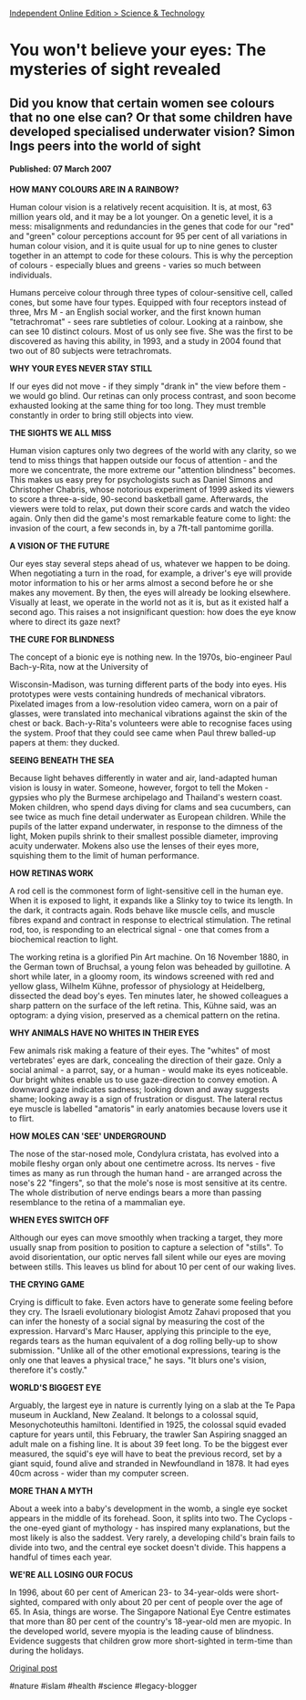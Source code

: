 <!--
date: '2007-03-07'
published: true
slug: 2007-03-you-wont-believe-your-eyes-mysteries-of
time_to_read: 5
title: 'You won''t believe your eyes: The mysteries of sight revealed'
-->

[Independent Online Edition > Science & Technology](http://news.independent.co.uk/world/science_technology/article2336163.ece#2007-03-07T00:00:01-00:00)  
  

You won't believe your eyes: The mysteries of sight revealed
============================================================

Did you know that certain women see colours that no one else can? Or that some children have developed specialised underwater vision? Simon Ings peers into the world of sight
------------------------------------------------------------------------------------------------------------------------------------------------------------------------------

#### Published: 07 March 2007

**HOW MANY COLOURS ARE IN A RAINBOW?**

Human colour vision is a relatively recent acquisition. It is, at most, 63 million years old, and it may be a lot younger. On a genetic level, it is a mess: misalignments and redundancies in the genes that code for our "red" and "green" colour perceptions account for 95 per cent of all variations in human colour vision, and it is quite usual for up to nine genes to cluster together in an attempt to code for these colours. This is why the perception of colours - especially blues and greens - varies so much between individuals.

Humans perceive colour through three types of colour-sensitive cell, called cones, but some have four types. Equipped with four receptors instead of three, Mrs M - an English social worker, and the first known human "tetrachromat" - sees rare subtleties of colour. Looking at a rainbow, she can see 10 distinct colours. Most of us only see five. She was the first to be discovered as having this ability, in 1993, and a study in 2004 found that two out of 80 subjects were tetrachromats.

**WHY YOUR EYES NEVER STAY STILL**

If our eyes did not move - if they simply "drank in" the view before them - we would go blind. Our retinas can only process contrast, and soon become exhausted looking at the same thing for too long. They must tremble constantly in order to bring still objects into view.

**THE SIGHTS WE ALL MISS**

Human vision captures only two degrees of the world with any clarity, so we tend to miss things that happen outside our focus of attention - and the more we concentrate, the more extreme our "attention blindness" becomes. This makes us easy prey for psychologists such as Daniel Simons and Christopher Chabris, whose notorious experiment of 1999 asked its viewers to score a three-a-side, 90-second basketball game. Afterwards, the viewers were told to relax, put down their score cards and watch the video again. Only then did the game's most remarkable feature come to light: the invasion of the court, a few seconds in, by a 7ft-tall pantomime gorilla.

**A VISION OF THE FUTURE**

Our eyes stay several steps ahead of us, whatever we happen to be doing. When negotiating a turn in the road, for example, a driver's eye will provide motor information to his or her arms almost a second before he or she makes any movement. By then, the eyes will already be looking elsewhere. Visually at least, we operate in the world not as it is, but as it existed half a second ago. This raises a not insignificant question: how does the eye know where to direct its gaze next?

**THE CURE FOR BLINDNESS**

The concept of a bionic eye is nothing new. In the 1970s, bio-engineer Paul Bach-y-Rita, now at the University of

Wisconsin-Madison, was turning different parts of the body into eyes. His prototypes were vests containing hundreds of mechanical vibrators. Pixelated images from a low-resolution video camera, worn on a pair of glasses, were translated into mechanical vibrations against the skin of the chest or back. Bach-y-Rita's volunteers were able to recognise faces using the system. Proof that they could see came when Paul threw balled-up papers at them: they ducked.

**SEEING BENEATH THE SEA**

Because light behaves differently in water and air, land-adapted human vision is lousy in water. Someone, however, forgot to tell the Moken - gypsies who ply the Burmese archipelago and Thailand's western coast. Moken children, who spend days diving for clams and sea cucumbers, can see twice as much fine detail underwater as European children. While the pupils of the latter expand underwater, in response to the dimness of the light, Moken pupils shrink to their smallest possible diameter, improving acuity underwater. Mokens also use the lenses of their eyes more, squishing them to the limit of human performance.

**HOW RETINAS WORK**

A rod cell is the commonest form of light-sensitive cell in the human eye. When it is exposed to light, it expands like a Slinky toy to twice its length. In the dark, it contracts again. Rods behave like muscle cells, and muscle fibres expand and contract in response to electrical stimulation. The retinal rod, too, is responding to an electrical signal - one that comes from a biochemical reaction to light.

The working retina is a glorified Pin Art machine. On 16 November 1880, in the German town of Bruchsal, a young felon was beheaded by guillotine. A short while later, in a gloomy room, its windows screened with red and yellow glass, Wilhelm Kühne, professor of physiology at Heidelberg, dissected the dead boy's eyes. Ten minutes later, he showed colleagues a sharp pattern on the surface of the left retina. This, Kühne said, was an optogram: a dying vision, preserved as a chemical pattern on the retina.

**WHY ANIMALS HAVE NO WHITES IN THEIR EYES**

Few animals risk making a feature of their eyes. The "whites" of most vertebrates' eyes are dark, concealing the direction of their gaze. Only a social animal - a parrot, say, or a human - would make its eyes noticeable. Our bright whites enable us to use gaze-direction to convey emotion. A downward gaze indicates sadness; looking down and away suggests shame; looking away is a sign of frustration or disgust. The lateral rectus eye muscle is labelled "amatoris" in early anatomies because lovers use it to flirt.

**HOW MOLES CAN 'SEE' UNDERGROUND**

The nose of the star-nosed mole, Condylura cristata, has evolved into a mobile fleshy organ only about one centimetre across. Its nerves - five times as many as run through the human hand - are arranged across the nose's 22 "fingers", so that the mole's nose is most sensitive at its centre. The whole distribution of nerve endings bears a more than passing resemblance to the retina of a mammalian eye.

**WHEN EYES SWITCH OFF**

Although our eyes can move smoothly when tracking a target, they more usually snap from position to position to capture a selection of "stills". To avoid disorientation, our optic nerves fall silent while our eyes are moving between stills. This leaves us blind for about 10 per cent of our waking lives.

**THE CRYING GAME**

Crying is difficult to fake. Even actors have to generate some feeling before they cry. The Israeli evolutionary biologist Amotz Zahavi proposed that you can infer the honesty of a social signal by measuring the cost of the expression. Harvard's Marc Hauser, applying this principle to the eye, regards tears as the human equivalent of a dog rolling belly-up to show submission. "Unlike all of the other emotional expressions, tearing is the only one that leaves a physical trace," he says. "It blurs one's vision, therefore it's costly."

**WORLD'S BIGGEST EYE**

Arguably, the largest eye in nature is currently lying on a slab at the Te Papa museum in Auckland, New Zealand. It belongs to a colossal squid, Mesonychoteuthis hamiltoni. Identified in 1925, the colossal squid evaded capture for years until, this February, the trawler San Aspiring snagged an adult male on a fishing line. It is about 39 feet long. To be the biggest ever measured, the squid's eye will have to beat the previous record, set by a giant squid, found alive and stranded in Newfoundland in 1878. It had eyes 40cm across - wider than my computer screen.

**MORE THAN A MYTH**

About a week into a baby's development in the womb, a single eye socket appears in the middle of its forehead. Soon, it splits into two. The Cyclops - the one-eyed giant of mythology - has inspired many explanations, but the most likely is also the saddest. Very rarely, a developing child's brain fails to divide into two, and the central eye socket doesn't divide. This happens a handful of times each year.

**WE'RE ALL LOSING OUR FOCUS**

In 1996, about 60 per cent of American 23- to 34-year-olds were short-sighted, compared with only about 20 per cent of people over the age of 65. In Asia, things are worse. The Singapore National Eye Centre estimates that more than 80 per cent of the country's 18-year-old men are myopic. In the developed world, severe myopia is the leading cause of blindness. Evidence suggests that children grow more short-sighted in term-time than during the holidays.

[Original post](https://ysfk.blogspot.com/2007/03/you-wont-believe-your-eyes-mysteries-of.html)

#nature #islam #health #science #legacy-blogger 
